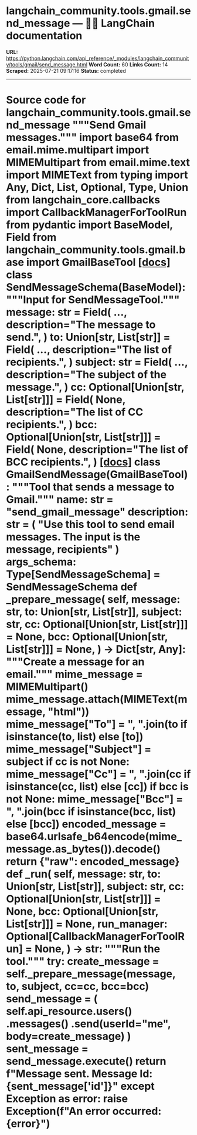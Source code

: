 # langchain_community.tools.gmail.send_message — 🦜🔗 LangChain  documentation

**URL:** https://python.langchain.com/api_reference/_modules/langchain_community/tools/gmail/send_message.html
**Word Count:** 60
**Links Count:** 14
**Scraped:** 2025-07-21 09:17:16
**Status:** completed

---

# Source code for langchain\_community.tools.gmail.send\_message               """Send Gmail messages."""          import base64     from email.mime.multipart import MIMEMultipart     from email.mime.text import MIMEText     from typing import Any, Dict, List, Optional, Type, Union          from langchain_core.callbacks import CallbackManagerForToolRun     from pydantic import BaseModel, Field          from langchain_community.tools.gmail.base import GmailBaseTool                              [[docs]](https://python.langchain.com/api_reference/community/tools/langchain_community.tools.gmail.send_message.SendMessageSchema.html#langchain_community.tools.gmail.send_message.SendMessageSchema)     class SendMessageSchema(BaseModel):         """Input for SendMessageTool."""              message: str = Field(             ...,             description="The message to send.",         )         to: Union[str, List[str]] = Field(             ...,             description="The list of recipients.",         )         subject: str = Field(             ...,             description="The subject of the message.",         )         cc: Optional[Union[str, List[str]]] = Field(             None,             description="The list of CC recipients.",         )         bcc: Optional[Union[str, List[str]]] = Field(             None,             description="The list of BCC recipients.",         )                                             [[docs]](https://python.langchain.com/api_reference/community/tools/langchain_community.tools.gmail.send_message.GmailSendMessage.html#langchain_community.tools.gmail.send_message.GmailSendMessage)     class GmailSendMessage(GmailBaseTool):         """Tool that sends a message to Gmail."""              name: str = "send_gmail_message"         description: str = (             "Use this tool to send email messages. The input is the message, recipients"         )         args_schema: Type[SendMessageSchema] = SendMessageSchema              def _prepare_message(             self,             message: str,             to: Union[str, List[str]],             subject: str,             cc: Optional[Union[str, List[str]]] = None,             bcc: Optional[Union[str, List[str]]] = None,         ) -> Dict[str, Any]:             """Create a message for an email."""             mime_message = MIMEMultipart()             mime_message.attach(MIMEText(message, "html"))                  mime_message["To"] = ", ".join(to if isinstance(to, list) else [to])             mime_message["Subject"] = subject             if cc is not None:                 mime_message["Cc"] = ", ".join(cc if isinstance(cc, list) else [cc])                  if bcc is not None:                 mime_message["Bcc"] = ", ".join(bcc if isinstance(bcc, list) else [bcc])                  encoded_message = base64.urlsafe_b64encode(mime_message.as_bytes()).decode()             return {"raw": encoded_message}              def _run(             self,             message: str,             to: Union[str, List[str]],             subject: str,             cc: Optional[Union[str, List[str]]] = None,             bcc: Optional[Union[str, List[str]]] = None,             run_manager: Optional[CallbackManagerForToolRun] = None,         ) -> str:             """Run the tool."""             try:                 create_message = self._prepare_message(message, to, subject, cc=cc, bcc=bcc)                 send_message = (                     self.api_resource.users()                     .messages()                     .send(userId="me", body=create_message)                 )                 sent_message = send_message.execute()                 return f"Message sent. Message Id: {sent_message['id']}"             except Exception as error:                 raise Exception(f"An error occurred: {error}")